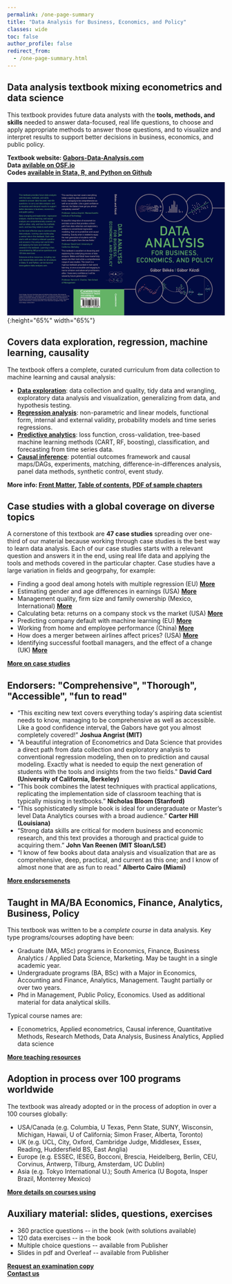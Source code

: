 ```yaml
---
permalink: /one-page-summary
title: "Data Analysis for Business, Economics, and Policy"
classes: wide
toc: false
author_profile: false
redirect_from:
  - /one-page-summary.html
---
```



## Data analysis textbook mixing econometrics and data science
This textbook provides future data analysts with the **tools, methods, and skills** needed to answer data-focused, real life questions, to choose and apply appropriate methods to answer those questions, and to visualize and interpret results to support better decisions in business, economics, and public policy. 

**Textbook website: [Gabors-Data-Analysis.com](https://gabors-data-analysis.com/)**  
**Data [avilable on OSF.io](https://osf.io/7epdj/)**  
**Codes [available in Stata, R, and Python on Github](https://github.com/gabors-data-analysis/da_case_studies)**  

![textbook cover](images/cover-full_hd.png){:height="65%" width="65%"}


## Covers data exploration, regression, machine learning, causality
The textbook offers a complete, curated curriculum from data collection to machine learning and causal analysis:  
* **[Data exploration](/chapters/part-I/)**: data collection and quality, tidy data and wrangling, exploratory data analysis and visualization, generalizing from data, and hypothesis testing. 
* **[Regression analysis](chapters/part-II/)**: non-parametric and linear models, functional form, internal and external validity, probability models and time series regressions. 
* **[Predictive analytics](chapters/part-III/)**: loss function, cross-validation, tree-based machine learning methods (CART, RF, boosting), classification, and forecasting from time series data. 
* **[Causal inference](chapters/part-IV/)**: potential outcomes framework and causal maps/DAGs, experiments, matching, difference-in-differences analysis, panel data methods, synthetic control, event study.  

**More info: [Front Matter](https://assets.cambridge.org/97811084/83018/frontmatter/9781108483018_frontmatter.pdf), [Table of contents](https://assets.cambridge.org/97811084/83018/toc/9781108483018_toc.pdf), [PDF of sample chapters](https://www.book2look.com/vbook.aspx?id=9781108483018)**   

## Case studies with a global coverage on diverse topics  
A cornerstone of this textbook are **47 case studies** spreading over one-third of our material because working through case studies is the best way to learn data analysis. Each of our case studies starts with a relevant question and answers it in the end, using real life data and applying the tools and methods covered in the particular chapter. Case studies have a large variation in fields and geogrpahy, for example:  

* Finding a good deal among hotels with multiple regression (EU) [**More**](/casestudies/#ch07a-finding-a-good-deal-among-hotels-with-simple-regression)
* Estimating gender and age differences in earnings (USA) [**More**](/casestudies/#ch09a-estimating-gender-and-age-differences-in-earnings)
* Management quality, firm size and family ownership (Mexico, International) [**More**](/casestudies/#ch04a-management-quality-and-firm-size-describing-patterns-of-association)
* Calculating beta: returns on a company stock vs the market (USA)  [**More**](/casestudies/#ch12a-returns-on-a-company-stock-and-market-returns)
* Predicting company default with machine learning (EU) [**More**](/casestudies/#ch17a-predicting-firm-exit-probability-and-classification)
* Working from home and employee performance (China) [**More**](/casestudies/#ch20a-working-from-home-and-employee-performance)
* How does a merger between airlines affect prices? (USA) [**More**](/casestudies/#ch22a-how-does-a-merger-between-airlines-affect-prices)
* Identifying successful football managers, and the effect of a change (UK) [**More**](/casestudies/#ch24-estimating-the-impact-of-replacing-football-team-managers) 

**[More on case studies](/casestudies/)**


## Endorsers: "Comprehensive", "Thorough", "Accessible", "fun to read"
* “This exciting new text covers everything today's aspiring data scientist needs to know, managing to be comprehensive as well as accessible.  Like a good confidence interval, the Gabors have got you almost completely covered!”  **Joshua Angrist (MIT)**
* "A beautiful integration of Econometrics and Data Science that provides a direct path from data collection and exploratory analysis to conventional regression modeling, then on to prediction and causal modeling. Exactly what is needed to equip the next generation of students with the tools and insights from the two fields." **David Card (University of California, Berkeley)** 
* “This book combines the latest techniques with practical applications, replicating the implementation side of classroom teaching that is typically missing in textbooks.” **Nicholas Bloom (Stanford)**
* “This sophisticatedly simple book is ideal for undergraduate or Master’s level Data Analytics courses with a broad audience.” 
**Carter Hill (Louisiana)**
* “Strong data skills are critical for modern business and economic research, and this text provides a thorough and practical guide to acquiring them.”   **John Van Reenen (MIT Sloan/LSE)**
* “I know of few books about data analysis and visualization that are as comprehensive, deep, practical, and current as this one; and I know of almost none that are as fun to read.”  **Alberto Cairo (Miami)**

[**More endorsemenets**](/endorsements)


## Taught in MA/BA Economics, Finance, Analytics, Business, Policy

This textbook was written to be a *complete course* in data analysis. Key type programs/courses adopting have been: 
* Graduate (MA, MSc) programs in Economics, Finance, Business Analytics / Applied Data Science, Marketing. May be taught in a single academic year. 
* Undergraduate programs (BA, BSc) with a Major in Economics, Accounting and Finance, Analytics, Management. Taught partially or over two years. 
* Phd in Management, Public Policy, Economics. Used as additional material for data analytical skills. 

Typical course names are: 
* Econometrics, Applied econometrics, Causal inference, Quantitative Methods, Research Methods, Data Analysis, Business Analytics, Applied data science

**[More teaching resources](/resources/)**


## Adoption in process over 100 programs worldwide

The textbook was already adopted or in the process of adoption in over a 100 courses globally: 
* USA/Canada (e.g. Columbia, U Texas, Penn State, SUNY, Wisconsin, Michigan, Hawaii, U of California; Simon Fraser, Alberta, Toronto)
* UK (e.g.  UCL, City, Oxford, Cambridge Judge, Middlesex, Essex, Reading, Huddersfield BS, East Anglia)
* Europe (e.g. ESSEC, IESEG, Bocconi,  Brescia, Heidelberg, Berlin, CEU, Corvinus, Antwerp, Tilburg, Amsterdam, UC Dublin)
* Asia (e.g. Tokyo International U.); South America (U Bogota, Insper Brazil, Monterrey Mexico) 

[**More details on courses using**](/courses-using/)

## Auxiliary material: slides, questions, exercises
* 360 practice questions -- in the book (with solutions available)
* 120 data exercises -- in the book
* Multiple choice questions -- available from Publisher
* Slides in pdf and Overleaf -- available from Publisher

[**Request an examination copy**](https://www.cambridge.org/highereducation/books/data-analysis-for-business-economics-and-policy/D67A1B0B56176D6D6A92E27F3F82AA20/examination-copy/login)  
[**Contact us**](/contact-us/)
